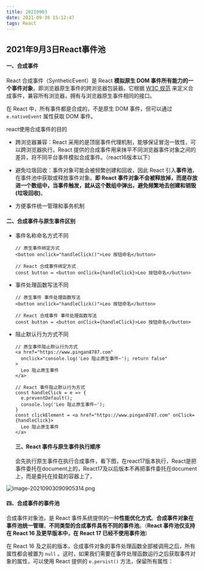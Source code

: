 ```yaml
---
title: 20210903
date: 2021-09-30 15:12:47
tags: React
---
```


## 2021年9月3日React事件池

#### 一、合成事件

React 合成事件（SyntheticEvent）是 React **模拟原生 DOM 事件所有能力的一个事件对象**，即浏览器原生事件的跨浏览器包装器。它根据 [W3C 规范](https://www.w3.org/TR/DOM-Level-3-Events/) 来定义合成事件，兼容所有浏览器，拥有与浏览器原生事件相同的接口。

在 React 中，所有事件都是合成的，不是原生 DOM 事件，但可以通过 `e.nativeEvent` 属性获取 DOM 事件。

react使用合成事件的目的

- 跨浏览器兼容：React 采用的是顶层事件代理机制，能够保证冒泡一致性，可以跨浏览器执行。React 提供的合成事件用来抹平不同浏览器事件对象之间的差异，将不同平台事件模拟合成事件。（react16版本以下）

- 避免垃圾回收：事件对象可能会被频繁创建和回收，因此 React 引入**事件池**，在事件池中获取或释放事件对象。**即 React 事件对象不会被释放掉，而是存放进一个数组中，当事件触发，就从这个数组中弹出，避免频繁地去创建和销毁(垃圾回收)**。

- 方便事件统一管理和事务机制

   

#### 二、合成事件与原生事件区别

- 事件名称命名方式不同

  ```react
  // 原生事件绑定方式
  <button οnclick="handleClick()">Leo 按钮命名</button>
        
  // React 合成事件绑定方式
  const button = <button onClick={handleClick}>Leo 按钮命名</button>
  
  ```

- 事件处理函数写法不同

  ````react
  // 原生事件 事件处理函数写法
  <button οnclick="handleClick()">Leo 按钮命名</button>
        
  // React 合成事件 事件处理函数写法
  const button = <button onClick={handleClick}>Leo 按钮命名</button>
  
  ````

- 阻止默认行为方式不同

  ```react
  // 原生事件阻止默认行为方式
  <a href="https://www.pingan8787.com" 
    οnclick="console.log('Leo 阻止原生事件~'); return false"
  >
    Leo 阻止原生事件
  </a>
  
  // React 事件阻止默认行为方式
  const handleClick = e => {
    e.preventDefault();
    console.log('Leo 阻止原生事件~');
  }
  const clickElement = <a href="https://www.pingan8787.com" onClick={handleClick}>
    Leo 阻止原生事件
  </a>
  
  ```

  #### 三、React 事件与原生事件执行顺序

  会先执行原生事件在执行合成事件，看下图，在react17版本执行，React是把事件委托在document上的，React17及以后版本不再把事件委托在document上，而是委托在挂载的容器上了，
  
![image-20210903090905314.png](https://i.loli.net/2021/09/30/zxEkXKNsPUJbQwy.png)

  

  

#### 四、合成事件的事件池

合成事件对象池，是 React 事件系统提供的一种**性能优化方式**。**合成事件对象在事件池统一管理**，**不同类型的合成事件具有不同的事件池**。（**React 事件池仅支持在 React 16 及更早版本中，在 React 17 已经不使用事件池**）

在 React 16 及之前的版本，合成事件对象的事件处理函数全部被调用之后，所有属性都会被置为 `null` 。这时，如果我们需要在事件处理函数运行之后获取事件对象的属性，可以使用 React 提供的 `e.persist()` 方法，保留所有属性：